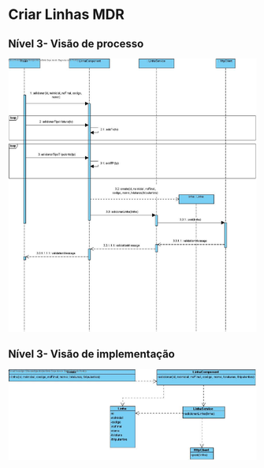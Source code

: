 # Criar Linhas MDR

## Nível 3- Visão de processo

![SSDCriarLinhas](ssd_criarlinhas.jpg)

## Nível 3- Visão de implementação

![CDCriarLinhas](cd_criarlinhas.jpg)